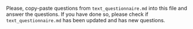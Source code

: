 
Please, copy-paste questions from `text_questionnaire.md`
into this file and answer the questions.
If you have done so, please check if `text_questionnaire.md`
has been updated and has new questions.

